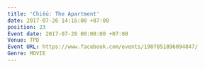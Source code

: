 ```yaml
---
title: 'Chiếu: The Apartment'
date: 2017-07-26 14:16:00 +07:00
position: 23
Event date: 2017-07-28 00:00:00 +07:00
Venue: TPD
Event URL: https://www.facebook.com/events/1907851896094847/
Genre: MOVIE
---
```


